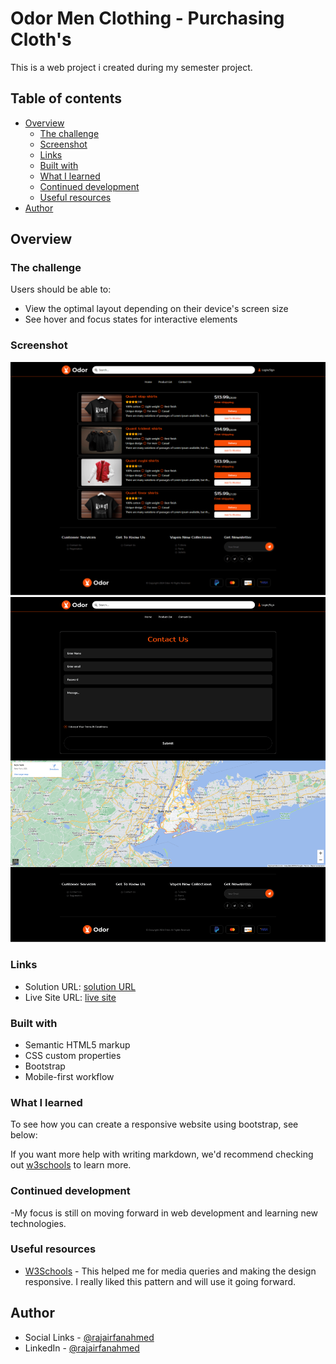 # Odor Men Clothing - Purchasing Cloth's

This is a web project i created during my semester project.

## Table of contents

- [Overview](#overview)
  - [The challenge](#the-challenge)
  - [Screenshot](#screenshot)
  - [Links](#links)
  - [Built with](#built-with)
  - [What I learned](#what-i-learned)
  - [Continued development](#continued-development)
  - [Useful resources](#useful-resources)
- [Author](#author)

## Overview

### The challenge

Users should be able to:

- View the optimal layout depending on their device's screen size
- See hover and focus states for interactive elements

### Screenshot

![](./assets/screenshot/1.png)
![](./assets/screenshot/2.png)

### Links

- Solution URL: [solution URL](https://github.com/irfan-hue/Responsive-Product-Preview-Card-Component)
- Live Site URL: [live site](https://irfan-hue.github.io/Responsive-Product-Preview-Card-Component)

### Built with

- Semantic HTML5 markup
- CSS custom properties
- Bootstrap
- Mobile-first workflow

### What I learned

To see how you can create a responsive website using bootstrap, see below:


If you want more help with writing markdown, we'd recommend checking out [w3schools](https://www.w3schools.com/) to learn more.

### Continued development

-My focus is still on moving forward in web development and learning new technologies.

### Useful resources

- [W3Schools](https://www.w3schools.com) - This helped me for media queries and making the design responsive. I really liked this pattern and will use it going forward.

## Author

- Social Links - [@rajairfanahmed](https://linktr.ee/rajairfanahmed)
- LinkedIn - [@rajairfanahmed](https://www.linkedin.com/in/rajairfanahmed/)
